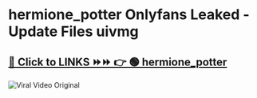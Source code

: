 
 # hermione_potter Onlyfans Leaked - Update Files uivmg

## <h2><a href="https://clipsfans.com/hermione_potter&ref=git">🔗 Click to LINKS ⏩⏩ 👉 🟢 hermione_potter </a></h2>

<a href="https://clipsfans.com/hermione_potter&ref=git" rel="nofollow" data-target="animated-image.originalLink"><img src="https://i.ibb.co.com/xMMVF88/686577567.gif" alt="Viral Video Original" style="max-width: 100%; display: inline-block;" data-target="animated-image.originalImage"></a>

